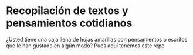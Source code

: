 
# Recopilación de textos y pensamientos cotidianos

¿Usted tiene una caja llena de hojas amarillas con pensamientos o escritos que le han gustado en algún modo?
Pues aquí tenemos este repo